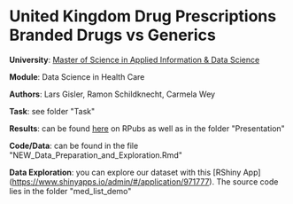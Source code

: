 # United Kingdom Drug Prescriptions Branded Drugs vs Generics

**University**: [Master of Science in Applied Information & Data Science](https://www.hslu.ch/en/lucerne-school-of-business/degree-programmes/master/applied-information-and-data-science/)

**Module**: Data Science in Health Care

**Authors**: Lars Gisler, Ramon Schildknecht, Carmela Wey

**Task**: see folder "Task"

**Results**: can be found [here](http://rpubs.com/ramon_schildknecht/data_science_in_healthcare_drug_generics_comparison) on RPubs as well as in the folder "Presentation"

**Code/Data**: can be found in the file "NEW_Data_Preparation_and_Exploration.Rmd"

**Data Exploration**: you can explore our dataset with this [RShiny App] (https://www.shinyapps.io/admin/#/application/971777). The source code lies in the folder "med_list_demo" 
